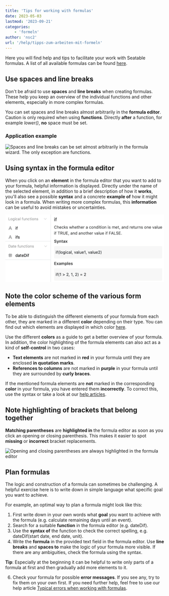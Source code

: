 ```yaml
---
title: 'Tips for working with formulas'
date: 2023-05-03
lastmod: '2023-09-21'
categories:
    - 'formeln'
author: 'nsc2'
url: '/help/tipps-zum-arbeiten-mit-formeln'
---
```


Here you will find help and tips to facilitate your work with Seatable formulas. A list of all available formulas can be found [here](https://seatable.io/en/docs/formeln/formelreferenz/).

## Use spaces and line breaks

Don't be afraid to use **spaces** and **line breaks** when creating formulas. These help you keep an overview of the individual functions and other elements, especially in more complex formulas.

You can set spaces and line breaks almost arbitrarily in the **formula editor**. Caution is only required when using **functions**. Directly **after** a function, for example _lower()_, **no** space must be set.

### Application example

![Spaces and line breaks can be set almost arbitrarily in the formula wizard. The only exception are functions.](https://seatable.io/wp-content/uploads/2023/01/benutzen-Sie-leerzeichen-und-spaltenumbrueche.png)

## Using syntax in the formula editor

When you click on an **element** in the formula editor that you want to add to your formula, helpful information is displayed. Directly under the name of the selected element, in addition to a brief description of how it **works**, you'll also see a possible **syntax** and a concrete **example of** how it might look in a formula. When writing more complex formulas, this **information** can be useful to avoid mistakes or uncertainties.

![Information about an element in the formula wizard](images/Informationen-zu-einem-Element.png)

## Note the color scheme of the various form elements

To be able to distinguish the different elements of your formula from each other, they are marked in a different **color** depending on their type. You can find out which elements are displayed in which color [here](https://seatable.io/en/docs/formeln/grundlagen-von-seatable-formeln/#klare-farbsprache-zur-orientierung).

Use the different **colors** as a guide to get a better overview of your formula. In addition, the color highlighting of the formula elements can also act as a kind of **self-control** in two cases:

- **Text elements** are not marked in **red** in your formula until they are enclosed **in quotation marks**.
- **References to columns** are not marked in **purple** in your formula until they are surrounded by **curly braces**.

If the mentioned formula elements are **not** marked in the corresponding **color** in your formula, you have entered them **incorrectly**. To correct this, use the syntax or take a look at our [help articles](https://seatable.io/en/docs-category/formeln/).

## Note highlighting of brackets that belong together

**Matching parentheses** are **highlighted in** the formula editor as soon as you click an opening or closing parenthesis. This makes it easier to spot **missing** or **incorrect** bracket replacements.

![Opening and closing parentheses are always highlighted in the formula editor](https://seatable.io/wp-content/uploads/2023/01/example-brackets.png)

## Plan formulas

The logic and construction of a formula can sometimes be challenging. A helpful exercise here is to write down in simple language what specific goal you want to achieve.

For example, an optimal way to plan a formula might look like this:

1. First write down in your own words what **goal** you want to achieve with the formula (e.g. calculate remaining days until an event).
2. Search for a suitable **function** in the formula editor (e.g. dateDif).
3. Use the **syntax of** the function to check the correct spelling, e.g. dateDif(start date, end date, unit).
4. Write the **formula** in the provided text field in the formula editor. Use **line breaks** and **spaces to** make the logic of your formula more visible. If there are any ambiguities, check the formula using the syntax.

**Tip**: Especially at the beginning it can be helpful to write only parts of a formula at first and then gradually add more elements to it.

6. Check your formula for possible **error messages**. If you see any, try to fix them on your own first. If you need further help, feel free to use our help article [Typical errors when working with formulas](https://seatable.io/en/docs/formeln/typische-fehler-beim-arbeiten-mit-formeln/).
